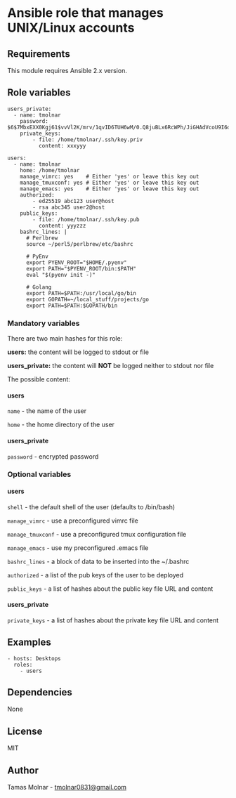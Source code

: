 # Ansible role that manages UNIX/Linux accounts

## Requirements

This module requires Ansible 2.x version.

## Role variables

```
users_private:
  - name: tmolnar
    password: $6$7MbxEXX0Kgj61$vvVl2K/mrv/1qvID6TUH6wM/0.Q8juBLx6RcWPh/JiGHAdVcoU9I6d6NgprxMZ210z1.gfC/OeR49eugTmEmX/
    private_keys:
        - file: /home/tmolnar/.ssh/key.priv
          content: xxxyyy
    
users:
  - name: tmolnar
    home: /home/tmolnar
    manage_vimrc: yes    # Either 'yes' or leave this key out
    manage_tmuxconf: yes # Either 'yes' or leave this key out
	manage_emacs: yes    # Either 'yes' or leave this key out
    authorized:
        - ed25519 abc123 user@host
        - rsa abc345 user2@host
    public_keys:
        - file: /home/tmolnar/.ssh/key.pub
          content: yyyzzz
    bashrc_lines: |
      # Perlbrew
      source ~/perl5/perlbrew/etc/bashrc

      # PyEnv
      export PYENV_ROOT="$HOME/.pyenv"
      export PATH="$PYENV_ROOT/bin:$PATH"
      eval "$(pyenv init -)"

      # Golang
      export PATH=$PATH:/usr/local/go/bin
      export GOPATH=~/local_stuff/projects/go
      export PATH=$PATH:$GOPATH/bin
```

### Mandatory variables

There are two main hashes for this role:

**users:** the content will be logged to stdout or file

**users_private:** the content will **NOT** be logged neither to stdout nor file

The possible content:

#### users

`name` - the name of the user

`home` - the home directory of the user

#### users_private

`password` - encrypted password

### Optional variables

#### users

`shell` - the default shell of the user (defaults to /bin/bash)

`manage_vimrc` - use a preconfigured vimrc file

`manage_tmuxconf` - use a preconfigured tmux configuration file

`manage_emacs` - use my preconfigured .emacs file

`bashrc_lines` - a block of data to be inserted into the ~/.bashrc

`authorized` - a list of the pub keys of the user to be deployed

`public_keys` - a list of hashes about the public key file URL and content

#### users_private

`private_keys` - a list of hashes about the private key file URL and content

## Examples

```
- hosts: Desktops 
  roles:
    - users
```

## Dependencies

None

## License

MIT

## Author

Tamas Molnar - <tmolnar0831@gmail.com>

